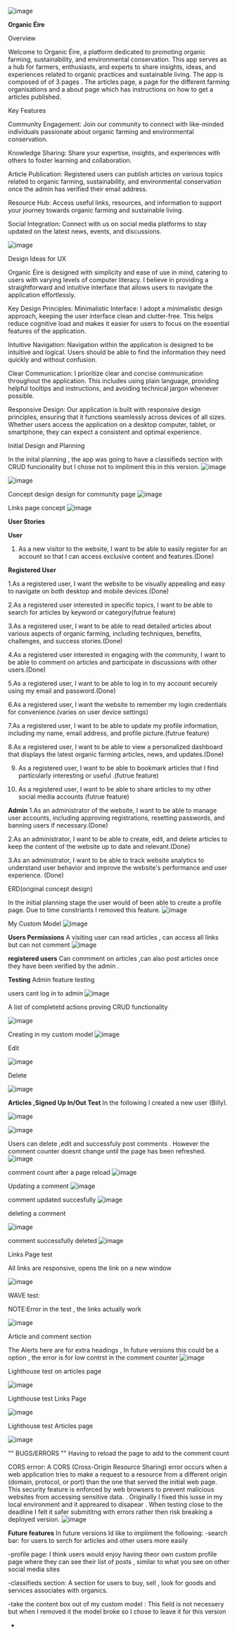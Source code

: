 ![image](https://github.com/TadghMac/Organic-Eire/assets/152603370/f4113577-eee5-4db8-9919-904d704a760f)


**Organic Éire**

Overview

Welcome to Organic Éire, a platform dedicated to promoting organic farming, sustainability, and environmental conservation. This app serves as a hub for farmers, enthusiasts, and experts to share insights, ideas, and experiences related to organic practices and sustainable living. The app is composed of of 3 pages . The articles page, a page for the different farming organisations and a about page which has instructions on how to get a articles published.

Key Features

Community Engagement: Join our community to connect with like-minded individuals passionate about organic farming and environmental conservation.

Knowledge Sharing: Share your expertise, insights, and experiences with others to foster learning and collaboration.

Article Publication: Registered users can publish articles on various topics related to organic farming, sustainability, and environmental conservation once the admin has verified their email address.

Resource Hub: Access useful links, resources, and information to support your journey towards organic farming and sustainable living.

Social Integration: Connect with us on social media platforms to stay updated on the latest news, events, and discussions.

![image](https://github.com/TadghMac/Organic-Eire/assets/152603370/bfe66590-f217-495b-9613-68888a64840c)


Design Ideas for UX

 Organic  Éire is designed with simplicity and ease of use in mind, catering to users with varying levels of computer literacy. I believe in providing a straightforward and intuitive interface that allows users to navigate the application effortlessly.


Key Design Principles:
Minimalistic Interface: I adopt a minimalistic design approach, keeping the user interface clean and clutter-free. This helps reduce cognitive load and makes it easier for users to focus on the essential features of the application.


Intuitive Navigation: Navigation within the application is designed to be intuitive and logical. Users should be able to find the information they need quickly and without confusion.


Clear Communication: I prioritize clear and concise communication throughout the application. This includes using plain language, providing helpful tooltips and instructions, and avoiding technical jargon whenever possible.


Responsive Design: Our application is built with responsive design principles, ensuring that it functions seamlessly across devices of all sizes. Whether users access the application on a desktop computer, tablet, or smartphone, they can expect a consistent and optimal experience.



Initial Design and Planning

In the inital planning , the app was going to have a classifieds section with CRUD funcionality but I chose not to impliment this in this version.
![image](https://github.com/TadghMac/Organic-Eire/assets/152603370/5dd1d831-8de0-4de5-8549-ee922bac738c)


![image](https://github.com/TadghMac/Organic-Eire/assets/152603370/8b6087a7-1732-4997-8dd7-9e593602df53)


Concept design design for community page 
![image](https://github.com/TadghMac/Organic-Eire/assets/152603370/a05efd9d-07fd-43b4-850f-beaa499ed0fa)



Links page concept
![image](https://github.com/TadghMac/Organic-Eire/assets/152603370/f84f1fa9-2b75-40c2-9a4e-cb92574cd0a4)


**User Stories**

**User**

1. As a new visitor to the website, I want to be able to easily register for an account so that I can access exclusive content and features.(Done)


**Registered User**

1.As a registered user, I want the website to be visually appealing and easy to navigate on both desktop and mobile devices.(Done)

2.As a registered user interested in specific topics, I want to be able to search for articles by keyword or category(futrue feature)


3.As a registered user, I want to be able to read detailed articles about various aspects of organic farming, including techniques, benefits, challenges, and success stories.(Done)

4.As a registered user interested in engaging with the community, I want to be able to comment on articles and participate in discussions with other users.(Done)

5.As a registered user, I want to be able to log in to my account securely using my email and password.(Done)

6.As a registered user, I want the website to remember my login credentials for convenience.(varies on user device settings)

7.As a registered user, I want to be able to update my profile information, including my name, email address, and profile picture.(futrue feature)

8.As a registered user, I want to be able to view a personalized dashboard that displays the latest organic farming articles, news, and updates.(Done)

9. As a registered user, I want to be able to bookmark articles that I find particularly interesting or useful .(futrue feature)

10. As a registered user, I want to be able to share articles to my other social media accounts (futrue feature)

**Admin**
1.As an administrator of the website, I want to be able to manage user accounts, including approving registrations, resetting passwords, and banning users if necessary.(Done)

2.As an administrator, I want to be able to create, edit, and delete articles to keep the content of the website up to date and relevant.(Done)

3.As an administrator, I want to be able to track website analytics to understand user behavior and improve the website's performance and user experience. (Done)

ERD(original concept design) 

In the initial planning stage the user would of been able to create a profile page. Due to time constriants I removed this feature.
![image](https://github.com/TadghMac/Organic-Eire/assets/152603370/3469a47a-a3d5-4601-b988-520a87a15727)

My Custom Model
![image](https://github.com/TadghMac/Organic-Eire/assets/152603370/8a52df81-77db-47f9-92fd-679e2ffe84ab)

**Users Permissions**
A visiting user can read articles , can access all links but can not comment 
![image](https://github.com/TadghMac/Organic-Eire/assets/152603370/da63b1d6-4c0e-4eeb-af8d-aeca6f703e1c)



**registered users**
Can commment on articles ,can also post articles once they have been verified by the admin . 



**Testing**
Admin feature testing 

users cant log in to admin
![image](https://github.com/TadghMac/Organic-Eire/assets/152603370/65287d96-8871-4f6a-942e-f84c23212589)

A list of completetd actions proving CRUD functionality 

![image](https://github.com/TadghMac/Organic-Eire/assets/152603370/6a490969-d6a1-489d-aa1a-646882210f5c)

Creating in my custom model
![image](https://github.com/TadghMac/Organic-Eire/assets/152603370/1f0ae21f-f527-4938-b974-a485524787d1)


Edit 

![image](https://github.com/TadghMac/Organic-Eire/assets/152603370/3c8360b9-4caf-4434-90e5-8cda7c2b894a)


Delete 

![image](https://github.com/TadghMac/Organic-Eire/assets/152603370/3cda1c60-321d-46f0-af49-8b155fe2b2c6)



**Articles ,Signed Up In/Out Test**
In the following I created a new user (Billy). 

![image](https://github.com/TadghMac/Organic-Eire/assets/152603370/cbb07623-d6f1-4b31-aeb2-89f37a1a21a4)

![image](https://github.com/TadghMac/Organic-Eire/assets/152603370/312bd00d-4c36-4e4b-8341-49a818972d1e)

Users can delete ,edit and successfuly post comments . However the comment counter doesnt change until the page has been refreshed.
![image](https://github.com/TadghMac/Organic-Eire/assets/152603370/a523c054-4215-4b7b-a9e2-856e48149da6)

comment count after a page reload
![image](https://github.com/TadghMac/Organic-Eire/assets/152603370/f01547f6-871c-4d35-a0db-6dec613ffd86)

Updating a comment
![image](https://github.com/TadghMac/Organic-Eire/assets/152603370/83d9b846-1567-40e5-8fe2-f9e27949ffc2)

comment updated succesfully
![image](https://github.com/TadghMac/Organic-Eire/assets/152603370/31eaa145-0124-40b2-843b-64fb6937da7c)

deleting a comment 

![image](https://github.com/TadghMac/Organic-Eire/assets/152603370/ea01d148-8bd5-4d9b-b80e-b0c36bb87929)


comment successfully deleted
![image](https://github.com/TadghMac/Organic-Eire/assets/152603370/586c0e95-b4b5-45d8-8292-e913a9680364)

Links Page test 


All links are responsive, opens the link on a new window

![image](https://github.com/TadghMac/Organic-Eire/assets/152603370/9ad1d466-b348-4e3d-8764-15ec4f103f17)


WAVE test:


NOTE:Error in the test , the links actually work  

![image](https://github.com/TadghMac/Organic-Eire/assets/152603370/4d10ff9e-8d5e-42e9-b7b4-39084e8674e7)

Article and comment section

The Alerts here are for extra headings , In future versions this could be a option , the error is for low contrst in the comment counter
![image](https://github.com/TadghMac/Organic-Eire/assets/152603370/3ef04d50-70f8-49ba-af52-28c623c135e2)


Lighthouse test on articles page

![image](https://github.com/TadghMac/Organic-Eire/assets/152603370/fc4ff515-6e1e-4f54-a1af-f1beb9dfb570)


Lighthouse test Links Page

![image](https://github.com/TadghMac/Organic-Eire/assets/152603370/b7d96fda-aec7-46df-be12-daad7a7abe0f)

Lighthouse test Articles page

![image](https://github.com/TadghMac/Organic-Eire/assets/152603370/8367a357-7d9c-481d-a456-5a69886f5b5f)



"" BUGS/ERRORS ""
Having to reload the page to add to the comment count

CORS errror:
A CORS (Cross-Origin Resource Sharing) error occurs when a web application tries to make a request to a resource from a different origin (domain, protocol, or port) than the one that served the initial web page. This security feature is enforced by web browsers to prevent malicious websites from accessing sensitive data. . Originally I fixed this iusse in my local environment and it appreared to disapear . When testing close to the deadline I felt it safer submititng with errors rather then risk breaking a deployed version.
![image](https://github.com/TadghMac/Organic-Eire/assets/152603370/0150a4be-ed68-4e89-8a9a-fd1090cdaf59)


**Future features**
In future versions  Id like to impliment the following:
 -search bar: for users to serch for articles and other users more easily

-profile page: I think users would enjoy having theor own custom profile page where they can see their list of posts , similar to what you see on other social media sites

-classifieds section: A section for users to buy, sell , look for goods and services associates with organics.



-take the content box out of my custom model : This field is not necessery but when I removed it the model broke so I chose to leave it for this version

-

